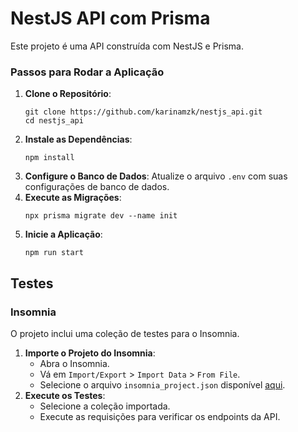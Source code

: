 <!DOCTYPE html>
<html lang="pt-br">
<body>
<h1>NestJS API com Prisma</h1>

<p>Este projeto é uma API construída com NestJS e Prisma.</p>

<h3>Passos para Rodar a Aplicação</h3>
<ol>
    <li><strong>Clone o Repositório</strong>:
        <pre><code>git clone https://github.com/karinamzk/nestjs_api.git
cd nestjs_api
</code></pre>
    </li>
    <li><strong>Instale as Dependências</strong>:
        <pre><code>npm install</code></pre>
    </li>
    <li><strong>Configure o Banco de Dados</strong>: Atualize o arquivo <code>.env</code> com suas configurações de banco de dados.</li>
    <li><strong>Execute as Migrações</strong>:
        <pre><code>npx prisma migrate dev --name init</code></pre>
    </li>
    <li><strong>Inicie a Aplicação</strong>:
        <pre><code>npm run start</code></pre>
    </li>
</ol>

<h2>Testes</h2>

<h3>Insomnia</h3>
<p>O projeto inclui uma coleção de testes para o Insomnia.</p>

<ol>
    <li><strong>Importe o Projeto do Insomnia</strong>:
        <ul>
            <li>Abra o Insomnia.</li>
            <li>Vá em <code>Import/Export</code> &gt; <code>Import Data</code> &gt; <code>From File</code>.</li>
            <li>Selecione o arquivo <code>insomnia_project.json</code> disponível <a href="./docs/insomnia_project">aqui</a>.</li>
        </ul>
    </li>
    <li><strong>Execute os Testes</strong>:
        <ul>
            <li>Selecione a coleção importada.</li>
            <li>Execute as requisições para verificar os endpoints da API.</li>
        </ul>
    </li>
</ol>

</body>
</html>